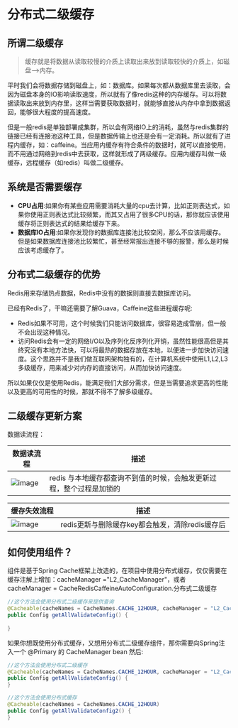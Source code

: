 # 分布式二级缓存

## 所谓二级缓存
> 缓存就是将数据从读取较慢的介质上读取出来放到读取较快的介质上，如磁盘-->内存。

平时我们会将数据存储到磁盘上，如：数据库。如果每次都从数据库里去读取，会因为磁盘本身的IO影响读取速度，所以就有了像redis这种的内存缓存。可以将数据读取出来放到内存里，这样当需要获取数据时，就能够直接从内存中拿到数据返回，能够很大程度的提高速度。

但是一般redis是单独部署成集群，所以会有网络IO上的消耗，虽然与redis集群的链接已经有连接池这种工具，但是数据传输上也还是会有一定消耗。所以就有了进程内缓存，如：caffeine。当应用内缓存有符合条件的数据时，就可以直接使用，而不用通过网络到redis中去获取，这样就形成了两级缓存。应用内缓存叫做一级缓存，远程缓存（如redis）叫做二级缓存。

## 系统是否需要缓存

- **CPU占用**:如果你有某些应用需要消耗大量的cpu去计算，比如正则表达式，如果你使用正则表达式比较频繁，而其又占用了很多CPU的话，那你就应该使用缓存将正则表达式的结果给缓存下来。
- **数据库IO占用**:如果你发现你的数据库连接池比较空闲，那么不应该用缓存。但是如果数据库连接池比较繁忙，甚至经常报出连接不够的报警，那么是时候应该考虑缓存了。

## 分布式二级缓存的优势

Redis用来存储热点数据，Redis中没有的数据则直接去数据库访问。

已经有Redis了，干嘛还需要了解Guava，Caffeine这些进程缓存呢:

- Redis如果不可用，这个时候我们只能访问数据库，很容易造成雪崩，但一般不会出现这种情况。
- 访问Redis会有一定的网络I/O以及序列化反序列化开销，虽然性能很高但是其终究没有本地方法快，可以将最热的数据存放在本地，以便进一步加快访问速度。这个思路并不是我们做互联网架构独有的，在计算机系统中使用L1,L2,L3多级缓存，用来减少对内存的直接访问，从而加快访问速度。

所以如果仅仅是使用Redis，能满足我们大部分需求，但是当需要追求更高的性能以及更高的可用性的时候，那就不得不了解多级缓存。

## 二级缓存更新方案

数据读流程：

数据读流程 | 描述
---|---
![image](http://axin-soochow.oss-cn-hangzhou.aliyuncs.com/21-10/lock.png)| redis 与本地缓存都查询不到值的时候，会触发更新过程，整个过程是加锁的


缓存失效流程 | 描述
---|---
![image](http://axin-soochow.oss-cn-hangzhou.aliyuncs.com/21-10/shixiao.png)| redis更新与删除缓存key都会触发，清除redis缓存后


## 如何使用组件？

组件是基于Spring Cache框架上改造的，在项目中使用分布式缓存，仅仅需要在缓存注解上增加：cacheManager ="L2_CacheManager"，或者 cacheManager = CacheRedisCaffeineAutoConfiguration.分布式二级缓存


```Java
//这个方法会使用分布式二级缓存来提供查询
@Cacheable(cacheNames = CacheNames.CACHE_12HOUR, cacheManager = "L2_CacheManager")
public Config getAllValidateConfig() {
    
}
```

如果你想既使用分布式缓存，又想用分布式二级缓存组件，那你需要向Spring注入一个 @Primary 的 CacheManager bean 然后:

```Java
//这个方法会使用分布式二级缓存
@Cacheable(cacheNames = CacheNames.CACHE_12HOUR, cacheManager = "L2_CacheManager")
public Config getAllValidateConfig() {
}

//这个方法会使用分布式缓存
@Cacheable(cacheNames = CacheNames.CACHE_12HOUR)
public Config getAllValidateConfig2() {
}
```

